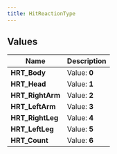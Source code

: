 ```yaml
---
title: HitReactionType
---
```


## Values
| Name | Description |
| ---- | ----------- |
| **HRT_Body** | Value: **0** |
| **HRT_Head** | Value: **1** |
| **HRT_RightArm** | Value: **2** |
| **HRT_LeftArm** | Value: **3** |
| **HRT_RightLeg** | Value: **4** |
| **HRT_LeftLeg** | Value: **5** |
| **HRT_Count** | Value: **6** |

